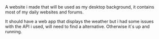A website i made that will be used as my desktop background, it contains most of my daily websites and forums.

It should have a web app that displays the weather but i had some issues with the API i used, will need to find a alternative. 
Otherwise it´s up and running.
